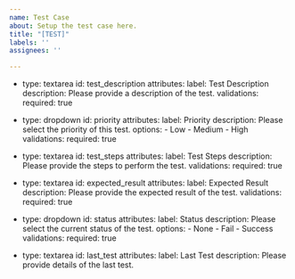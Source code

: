 ```yaml
---
name: Test Case
about: Setup the test case here.
title: "[TEST]"
labels: ''
assignees: ''

---
```


- type: textarea
  id: test_description
  attributes:
    label: Test Description
    description: Please provide a description of the test.
  validations:
    required: true

- type: dropdown
  id: priority
  attributes:
    label: Priority
    description: Please select the priority of this test.
    options:
      - Low
      - Medium
      - High
  validations:
    required: true

- type: textarea
  id: test_steps
  attributes:
    label: Test Steps
    description: Please provide the steps to perform the test.
  validations:
    required: true

- type: textarea
  id: expected_result
  attributes:
    label: Expected Result
    description: Please provide the expected result of the test.
  validations:
    required: true

- type: dropdown
  id: status
  attributes:
    label: Status
    description: Please select the current status of the test.
    options:
      - None
      - Fail
      - Success
  validations:
    required: true

- type: textarea
  id: last_test
  attributes:
    label: Last Test
    description: Please provide details of the last test.
